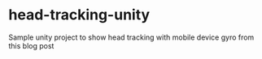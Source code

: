 # head-tracking-unity
Sample unity project to show head tracking with mobile device gyro from this blog post 
